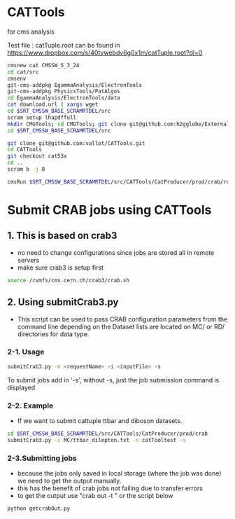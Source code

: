 CATTools
========

for cms analysis

Test file : catTuple.root can be found in https://www.dropbox.com/s/40tvwebdv6g0x1m/catTuple.root?dl=0
```bash
cmsnew cat CMSSW_5_3_24
cd cat/src
cmsenv
git-cms-addpkg EgammaAnalysis/ElectronTools
git-cms-addpkg PhysicsTools/PatAlgos
cd EgammaAnalysis/ElectronTools/data
cat download.url | xargs wget
cd $SRT_CMSSW_BASE_SCRAMRTDEL/src
scram setup lhapdffull
mkdir CMGTools; cd CMGTools; git clone git@github.com:h2gglobe/External
cd $SRT_CMSSW_BASE_SCRAMRTDEL/src

git clone git@github.com:vallot/CATTools.git
cd CATTools
git checkout cat53x
cd ..
scram b -j 8

cmsRun $SRT_CMSSW_BASE_SCRAMRTDEL/src/CATTools/CatProducer/prod/crab/runCat_cfg.py

```

# Submit CRAB jobs using CATTools
## 1. This is based on crab3
 - no need to change configurations since jobs are stored all in remote servers
 - make sure crab3 is setup first
```bash
source /cvmfs/cms.cern.ch/crab3/crab.sh
```

## 2. Using submitCrab3.py
- This script can be used to pass CRAB configuration parameters from the command line depending on the Dataset lists are located on MC/ or RD/ directories for data type.

### 2-1. Usage 
```bash
submitCrab3.py -n <requestName> -i <inputFile> -s
```
To submit jobs add in '-s', without -s, just the job submission command is displayed
### 2-2. Example
- If we want to submit cattuple ttbar and diboson datasets.
```bash
cd $SRT_CMSSW_BASE_SCRAMRTDEL/src/CATTools/CatProducer/prod/crab
submitCrab3.py -i MC/ttbar_dilepton.txt -n catTooltest -s 
```

### 2-3.Submitting jobs
- because the jobs only saved in local storage (where the job was done) we need to get the output manually. 
- this has the benefit of crab jobs not failing due to transfer errors
- to get the output use "crab out -t <taskdir>" or the script below
```bash
python getcrabOut.py
```
